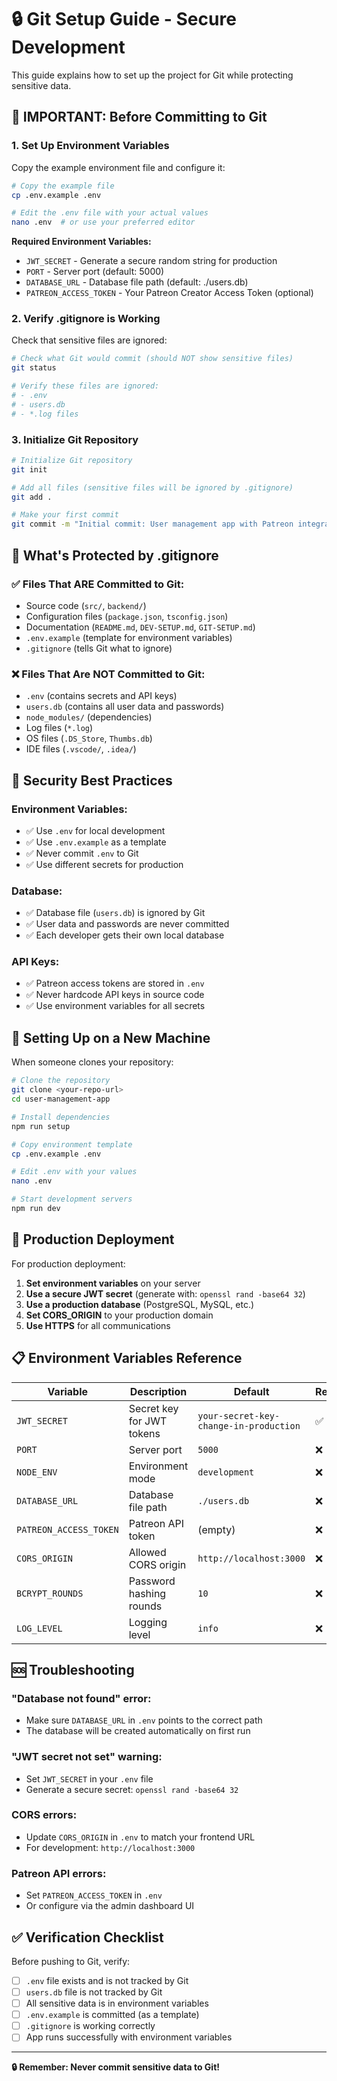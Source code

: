 # 🔒 Git Setup Guide - Secure Development

This guide explains how to set up the project for Git while protecting sensitive data.

## 🚨 **IMPORTANT: Before Committing to Git**

### **1. Set Up Environment Variables**

Copy the example environment file and configure it:

```bash
# Copy the example file
cp .env.example .env

# Edit the .env file with your actual values
nano .env  # or use your preferred editor
```

**Required Environment Variables:**
- `JWT_SECRET` - Generate a secure random string for production
- `PORT` - Server port (default: 5000)
- `DATABASE_URL` - Database file path (default: ./users.db)
- `PATREON_ACCESS_TOKEN` - Your Patreon Creator Access Token (optional)

### **2. Verify .gitignore is Working**

Check that sensitive files are ignored:

```bash
# Check what Git would commit (should NOT show sensitive files)
git status

# Verify these files are ignored:
# - .env
# - users.db
# - *.log files
```

### **3. Initialize Git Repository**

```bash
# Initialize Git repository
git init

# Add all files (sensitive files will be ignored by .gitignore)
git add .

# Make your first commit
git commit -m "Initial commit: User management app with Patreon integration"
```

## 📁 **What's Protected by .gitignore**

### **✅ Files That ARE Committed to Git:**
- Source code (`src/`, `backend/`)
- Configuration files (`package.json`, `tsconfig.json`)
- Documentation (`README.md`, `DEV-SETUP.md`, `GIT-SETUP.md`)
- `.env.example` (template for environment variables)
- `.gitignore` (tells Git what to ignore)

### **❌ Files That Are NOT Committed to Git:**
- `.env` (contains secrets and API keys)
- `users.db` (contains all user data and passwords)
- `node_modules/` (dependencies)
- Log files (`*.log`)
- OS files (`.DS_Store`, `Thumbs.db`)
- IDE files (`.vscode/`, `.idea/`)

## 🔐 **Security Best Practices**

### **Environment Variables:**
- ✅ Use `.env` for local development
- ✅ Use `.env.example` as a template
- ✅ Never commit `.env` to Git
- ✅ Use different secrets for production

### **Database:**
- ✅ Database file (`users.db`) is ignored by Git
- ✅ User data and passwords are never committed
- ✅ Each developer gets their own local database

### **API Keys:**
- ✅ Patreon access tokens are stored in `.env`
- ✅ Never hardcode API keys in source code
- ✅ Use environment variables for all secrets

## 🚀 **Setting Up on a New Machine**

When someone clones your repository:

```bash
# Clone the repository
git clone <your-repo-url>
cd user-management-app

# Install dependencies
npm run setup

# Copy environment template
cp .env.example .env

# Edit .env with your values
nano .env

# Start development servers
npm run dev
```

## 🔧 **Production Deployment**

For production deployment:

1. **Set environment variables** on your server
2. **Use a secure JWT secret** (generate with: `openssl rand -base64 32`)
3. **Use a production database** (PostgreSQL, MySQL, etc.)
4. **Set CORS_ORIGIN** to your production domain
5. **Use HTTPS** for all communications

## 📋 **Environment Variables Reference**

| Variable | Description | Default | Required |
|----------|-------------|---------|----------|
| `JWT_SECRET` | Secret key for JWT tokens | `your-secret-key-change-in-production` | ✅ |
| `PORT` | Server port | `5000` | ❌ |
| `NODE_ENV` | Environment mode | `development` | ❌ |
| `DATABASE_URL` | Database file path | `./users.db` | ❌ |
| `PATREON_ACCESS_TOKEN` | Patreon API token | (empty) | ❌ |
| `CORS_ORIGIN` | Allowed CORS origin | `http://localhost:3000` | ❌ |
| `BCRYPT_ROUNDS` | Password hashing rounds | `10` | ❌ |
| `LOG_LEVEL` | Logging level | `info` | ❌ |

## 🆘 **Troubleshooting**

### **"Database not found" error:**
- Make sure `DATABASE_URL` in `.env` points to the correct path
- The database will be created automatically on first run

### **"JWT secret not set" warning:**
- Set `JWT_SECRET` in your `.env` file
- Generate a secure secret: `openssl rand -base64 32`

### **CORS errors:**
- Update `CORS_ORIGIN` in `.env` to match your frontend URL
- For development: `http://localhost:3000`

### **Patreon API errors:**
- Set `PATREON_ACCESS_TOKEN` in `.env`
- Or configure via the admin dashboard UI

## ✅ **Verification Checklist**

Before pushing to Git, verify:

- [ ] `.env` file exists and is not tracked by Git
- [ ] `users.db` file is not tracked by Git
- [ ] All sensitive data is in environment variables
- [ ] `.env.example` is committed (as a template)
- [ ] `.gitignore` is working correctly
- [ ] App runs successfully with environment variables

---

**🔒 Remember: Never commit sensitive data to Git!**

